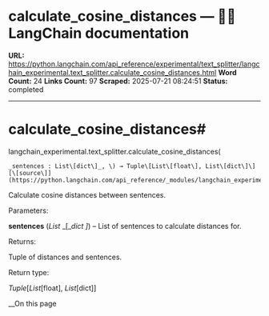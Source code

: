 # calculate_cosine_distances — 🦜🔗 LangChain  documentation

**URL:** https://python.langchain.com/api_reference/experimental/text_splitter/langchain_experimental.text_splitter.calculate_cosine_distances.html
**Word Count:** 24
**Links Count:** 97
**Scraped:** 2025-07-21 08:24:51
**Status:** completed

---

# calculate\_cosine\_distances\#

langchain\_experimental.text\_splitter.calculate\_cosine\_distances\(

    _sentences : List\[dict\]_, \) → Tuple\[List\[float\], List\[dict\]\][\[source\]](https://python.langchain.com/api_reference/_modules/langchain_experimental/text_splitter.html#calculate_cosine_distances)\#     

Calculate cosine distances between sentences.

Parameters:     

**sentences** \(_List_ _\[__dict_ _\]_\) – List of sentences to calculate distances for.

Returns:     

Tuple of distances and sentences.

Return type:     

_Tuple_\[_List_\[float\], _List_\[dict\]\]

__On this page